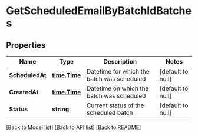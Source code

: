 # GetScheduledEmailByBatchIdBatches

## Properties
Name | Type | Description | Notes
------------ | ------------- | ------------- | -------------
**ScheduledAt** | [**time.Time**](time.Time.md) | Datetime for which the batch was scheduled | [default to null]
**CreatedAt** | [**time.Time**](time.Time.md) | Datetime on which the batch was scheduled | [default to null]
**Status** | **string** | Current status of the scheduled batch | [default to null]

[[Back to Model list]](../README.md#documentation-for-models) [[Back to API list]](../README.md#documentation-for-api-endpoints) [[Back to README]](../README.md)


